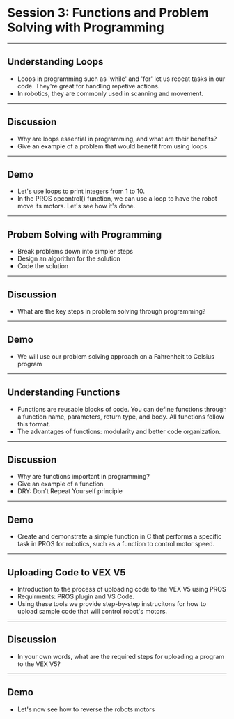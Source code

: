 # **Session 3: Functions and Problem Solving with Programming**

---

## Understanding Loops

* Loops in programming such as 'while' and 'for' let us repeat tasks in our code. They're great for handling repetive actions.
* In robotics, they are commonly used in scanning and movement.

---

## Discussion

* Why are loops essential in programming, and what are their benefits?
* Give an example of a problem that would benefit from using loops.

---

## Demo

* Let's use loops to print integers from 1 to 10.
* In the PROS opcontrol() function, we can use a loop to have the robot move its motors. Let's see how it's done.

---

## Probem Solving with Programming

<!-- * We will introduce problem solving strategies in programming such as breaking down the problem into simpler steps, designing an algorithm, and coding the solution, and how functions can be effective for this. -->
* Break problems down into simpler steps
* Design an algorithm for the solution
* Code the solution

---

## Discussion

* What are the key steps in problem solving through programming?

---

## Demo

* We will use our problem solving approach on a Fahrenheit to Celsius program

---

## Understanding Functions

* Functions are reusable blocks of code. You can define functions through a function name, parameters, return type, and body. All functions follow this format.
* The advantages of functions: modularity and better code organization.

---

## Discussion

* Why are functions important in programming?
* Give an example of a function
* DRY: Don't Repeat Yourself principle

---

## Demo

* Create and demonstrate a simple function in C that performs a specific task in PROS for robotics, such as a function to control motor speed.

---

## Uploading Code to VEX V5

* Introduction to the process of uploading code to the VEX V5 using PROS
* Requirments: PROS plugin and VS Code.
* Using these tools we provide step-by-step instrucitons for how to upload sample code that will control robot's motors.

---

## Discussion

* In your own words, what are the required steps for uploading a program to the VEX V5?

---

## Demo

* Let's now see how to reverse the robots motors
